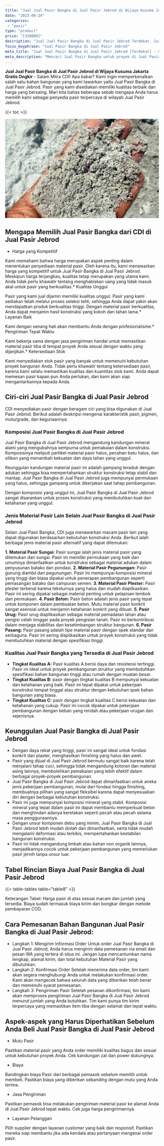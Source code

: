 ```yaml
---
title: "Jual Jual Pasir Bangka di Jual Pasir Jebrod di Wijaya Kusuma Jakarta Gratis Ongkir"
date: "2023-09-24"
categories:
 - "pasir"
type: "product"
price: "[330000]"
description: "Jual Jual Pasir Bangka di Jual Pasir Jebrod Terdekat. Jual Pasir Bangka ini sering dipakai dalam proyek konstruksi sebagai material adukan yang terpilih dan bersih. Kontak kami untuk mendapatkan informasi lebih lanjut."
focus_keyphrase: "Jual Pasir Bangka di Jual Pasir Jebrod"
meta_title: "Jual Jual Pasir Bangka di Jual Pasir Jebrod [Terdekat] - CDI"
meta_description: "Mencari Jual Pasir Bangka untuk proyek di Jual Pasir Jebrod? Kami memiliki Jual Pasir Bangka berkualitas untuk material adukan. Dapatkan penawaran terbaik sekarang."
---
```


**Jual Jual Pasir Bangka di Jual Pasir Jebrod di Wijaya Kusuma Jakarta Gratis Ongkir** - Salam Mitra CDI! Apa kabar? Kami ingin memperkenalkan salah satu bahan bangunan yang kami tawarkan yaitu Jual Pasir Bangka di Jual Pasir Jebrod. Pasir yang kami disediakan memiliki kualitas terbaik dan harga yang bersaing. Mari kita bahas beberapa sebab mengapa Anda harus memilih kami sebagai penyedia pasir terpercaya di wilayah Jual Pasir Jebrod.

{{< toc >}}

![Jual Jual Pasir Bangka di Jual Pasir Jebrod di Wijaya Kusuma Jakarta Gratis Ongkir](/images/pasir/pasir-bangunan-19.jpg)

## Mengapa Memilih Jual Pasir Bangka dari CDI di Jual Pasir Jebrod

*   Harga yang Kompetitif

Kami memahami bahwa harga merupakan aspek penting dalam menentukan penyediaan material pasir. Oleh karena itu, kami menawarkan harga yang kompetitif untuk Jual Pasir Bangka di Jual Pasir Jebrod. Meskipun harga terjangkau, kualitas tetap merupakan yang utama kami. Anda tidak perlu khawatir tentang menghabiskan uang yang tidak masuk akal untuk pasir yang berkualitas.*   Kualitas Unggul

Pasir yang kami jual dijamin memiliki kualitas unggul. Pasir yang kami sediakan telah melalui proses seleksi teliti, sehingga Anda dapat yakin akan mendapatkan produk berkualitas tinggi. Dengan material pasir berkualitas, Anda dapat menjamin hasil konstruksi yang kokoh dan tahan lama.*   Layanan Baik

Kami dengan senang hati akan membantu Anda dengan profesionalisme.*   Pengiriman Tepat Waktu

Kami bekerja sama dengan jasa pengiriman handal untuk memastikan material pasir tiba di tempat proyek Anda sesuai dengan waktu yang dijanjikan.*   Ketersediaan Stok

Kami menyediakan stok pasir yang banyak untuk memenuhi kebutuhan proyek bangunan Anda. Tidak perlu khawatir tentang ketersediaan pasir, karena kami selalu memastikan kualitas dan kuantitas stok kami. Anda dapat memesan pasir kapan pun Anda perlukan, dan kami akan siap mengantarkannya kepada Anda. 

## Ciri-ciri Jual Pasir Bangka di Jual Pasir Jebrod

CDI menyediakan pasir dengan beragam ciri yang bisa digunakan di Jual Pasir Jebrod. Berikut adalah deskripsi mengenai karakteristik pasir, pigmen, mutu/grade, dan kegunaannya:

### Komposisi Jual Pasir Bangka di Jual Pasir Jebrod

Jual Pasir Bangka di Jual Pasir Jebrod mengandung kandungan mineral alami yang mengubahnya sempurna untuk pemakaian dalam konstruksi. Komposisinya meliputi partikel material pasir halus, pecahan batu halus, dan silikon yang menambah kekuatan dan daya tahan yang unggul.

Keunggulan kandungan material pasir ini adalah gampang teraduk dengan adukan sehingga bisa mempertahankan struktur konstruksi tetap stabil dan mantap. Jual Pasir Bangka di Jual Pasir Jebrod juga mempunyai permukaan yang halus, sehingga gampang untuk dikerjakan saat tahap pembangunan.

Dengan komposisi yang unggul ini, Jual Pasir Bangka di Jual Pasir Jebrod sangat disarankan untuk proses konstruksi yang membutuhkan kuat dan ketahanan yang unggul.

### Jenis Material Pasir Lain Selain Jual Pasir Bangka di Jual Pasir Jebrod

Selain Jual Pasir Bangka, CDI juga menawarkan macam pasir lain yang dapat digunakan berdasarkan kebutuhan konstruksi Anda. Berikut ialah berbagai jenis material pasir alternatif yang dapat ditemukan:

**1\. Material Pasir Sungai:** Pasir sungai ialah jenis material pasir yang ditemukan dari sungai. Pasir ini memiliki permukaan yang baik dan umumnya dimanfaatkan untuk konstruksi sebagai material adukan dalam penyusunan batako dan pondasi.
**2\. Material Pasir Pegunungan:** Pasir gunung diambil dari pegunungan. Pasir ini mempunyai komposisi mineral yang tinggi dan biasa dipakai untuk penerapan pembangunan seperti pemasangan batako dan campuran semen.
**3\. Material Pasir Plester:** Pasir plester terkenal karena teksturnya yang halus dan mudah diaplikasikan. Pasir ini sering dipakai sebagai material penting untuk pelapisan tembok dan permukaan.
**4\. Pasir Beton:** Pasir beton adalah jenis pasir yang tepat untuk komponen dalam pembuatan beton. Mutu material pasir konkrit sangat esensial untuk menjamin ketahanan konkrit yang dibuat.
**5\. Pasir Urug:** Pasir urug diaplikasikan sebagai material pemadatan lahan atau pengisi celah longgar pada proyek pengisian tanah. Pasir ini berkontribusi dalam menjaga stabilitas dan kesetimbangan struktur bangunan.
**6\. Pasir Pasang:** Pasir pasang adalah tipe material pasir dengan spek standar dan serbaguna. Pasir ini sering diaplikasikan untuk proyek konstruksi yang tidak membutuhkan material dengan spesifikasi tinggi.

### Kualitas Jual Pasir Bangka yang Tersedia di Jual Pasir Jebrod

*   **Tingkat Kualitas A:** Pasir kualitas A berisi daya dan resistensi tertinggi. Pasir ini ideal untuk proyek pembangunan struktur yang membutuhkan spesifikasi bahan bangunan tinggi atau rumah dengan muatan besar.
*   **Tingkat Kualitas B:** pasir dengan tingkat kualitas B mempunyai kekuatan dan ketahanan yang baik. Pasir ini tepat dipakai untuk pekerjaan konstruksi tempat tinggal atau struktur dengan kebutuhan spek bahan bangunan yang biasa.
*   **Tingkat Kualitas C:** pasir dengan tingkat kualitas C berisi kekuatan dan ketahanan yang cukup. Pasir ini cocok dipakai untuk pekerjaan pembangunan dengan beban yang rendah atau pekerjaan urugan dan sejenisnya.

## Keunggulan Jual Pasir Bangka di Jual Pasir Jebrod

*   Dengan daya rekat yang tinggi, pasir ini sangat ideal untuk fondasi konkrit dan plaster, menghasilkan finishing yang halus dan awet.
*   Pasir yang dijual di Jual Pasir Jebrod bermutu sangat baik karena telah menjalani tahap cuci, sehingga tidak mengandung kotoran dan material asing lainnya, membolehkan pemakaian yang lebih efektif dalam berbagai proyek-proyek pembangunan.
*   Jual Pasir Bangka di Jual Pasir Jebrod dapat dimanfaatkan untuk aneka jenis pekerjaan pembangunan, mulai dari fondasi hingga finishing, membuatnya pilihan yang sangat fleksibel karena dapat menyesuaikan diri dengan berbagai kebutuhan konstruksi.
*   Pasir ini juga mempunyai komposisi mineral yang stabil. Komposisi mineral yang tepat dalam pasir ini dapat membantu memperkuat beton dan menghindari adanya keretakan seperti pecah atau pecah selama masa penggunaannya.
*   Dengan unsur komponen debu yang minim, Jual Pasir Bangka di Jual Pasir Jebrod lebih mudah diolah dan dimanfaatkan, serta tidak mudah mengalami deformasi atau terkikis, mempertahankan kestabilan bangunan konstruksi.
*   Pasir ini tidak mengandung limbah atau bahan non organik lainnya, menjadikannya cocok untuk pekerjaan pembangunan yang memerlukan pasir jernih tanpa unsur luar.

## Tabel Rincian Biaya Jual Pasir Bangka di Jual Pasir Jebrod

{{< table-tables table="table8" >}}

Keterangan Tabel: Harga pasir di atas sesuai macam dan jumlah yang tersedia. Biaya sudah termasuk biaya kirim dan bongkar dengan metode pembayaran COD.

## Cara Pemesanan Bahan Bangunan Jual Pasir Bangka di Jual Pasir Jebrod:

*   Langkah 1: Mengirim Informasi Order
Untuk order Jual Pasir Bangka di Jual Pasir Jebrod, Anda harus mengirim data pemesanan via email dan pesan WA yang tertera di situs ini. Jangan lupa mencantumkan nama lengkap, alamat kirim, dan total kebutuhan Material Pasir yang dibutuhkan.
*   Langkah 2: Konfirmasi Order
Setelah menerima data order, tim kami akan segera menghubungi Anda untuk melakukan konfirmasi order. Kami akan mengecek bahwa seluruh data yang diberikan telah benar dan memenuhi syarat pemesanan.
*   Langkah 3: Pengiriman Pasir
Setelah pesanan dikonfirmasi, tim kami akan memproses pengiriman Jual Pasir Bangka di Jual Pasir Jebrod menurut jumlah yang Anda butuhkan. Tim kami punya tim kirim terpercaya yang memastikan item tiba dengan selamat dan tepat waktu.

## Aspek-aspek yang Harus Diperhatikan Sebelum Anda Beli Jual Pasir Bangka di Jual Pasir Jebrod

*   Mutu Pasir

Pastikan material pasir yang Anda order memiliki kualitas bagus dan sesuai untuk kebutuhan proyek Anda. Cek kandungan zat dan power dukungnya.
*   Biaya

Bandingkan biaya Pasir dari berbagai pemasok sebelum memilih untuk membeli. Pastikan biaya yang diberikan sebanding dengan mutu yang Anda terima.
*   Jasa Pengiriman

Pastikan pemasok bisa melakukan pengiriman material pasir ke alamat Anda di Jual Pasir Jebrod tepat waktu. Cek juga harga pengirimannya.
*   Layanan Pelanggan

Pilih supplier dengan layanan customer yang baik dan responsif. Pastikan mereka siap membantu jika ada kendala atau pertanyaan mengenai order pasir.